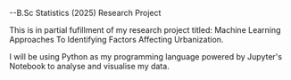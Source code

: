 --B.Sc Statistics (2025) Research Project

This is in partial fufillment of my research project titled: Machine Learning Approaches To Identifying Factors Affecting Urbanization.

I will be using Python as my programming language powered by Jupyter's Notebook to analyse and visualise my data.
